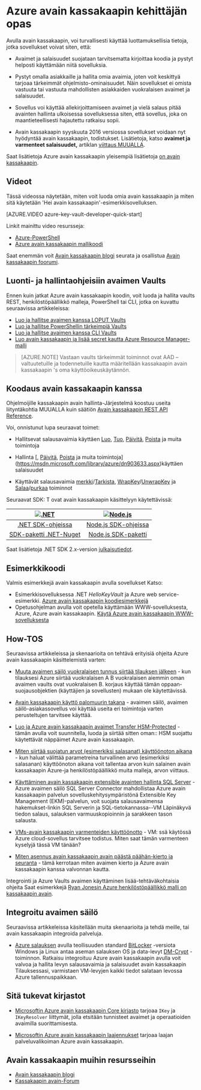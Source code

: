 <properties
   pageTitle="Avain kassakaapin Developer's Guide | Microsoftin Azure"
   description="Kehittäjät voivat käyttää Azure avain kassakaapin ja hallitsevat salausavaimia Microsoftin Azure-ympäristöön. "
   services="key-vault"
   documentationCenter=""
   authors="BrucePerlerMS"
   manager="mbaldwin"
   editor="bruceper" />
<tags
   ms.service="key-vault"
   ms.devlang="na"
   ms.topic="article"
   ms.tgt_pltfrm="na"
   ms.workload="identity"
   ms.date="10/03/2016"
   ms.author="bruceper" />

# <a name="azure-key-vault-developers-guide"></a>Azure avain kassakaapin kehittäjän opas
Avulla avain kassakaapin, voi turvallisesti käyttää luottamuksellisia tietoja, jotka sovellukset voivat siten, että:

- Avaimet ja salaisuudet suojataan tarvitsematta kirjoittaa koodia ja pystyt helposti käyttämään niitä sovelluksia.
- Pystyt omalla asiakkaille ja hallita omia avaimia, joten voit keskittyä tarjoaa tärkeimmät ohjelmisto-ominaisuudet. Näin sovellukset ei omista vastuuta tai vastuuta mahdollisten asiakkaiden vuokralaisen avaimet ja salaisuudet.
- Sovellus voi käyttää allekirjoittamiseen avaimet ja vielä salaus pitää avainten hallinta ulkoisessa sovelluksessa siten, että sovellus, joka on maantieteellisesti hajautettu ratkaisu sopii.

- Avain kassakaapin syyskuuta 2016 versiossa sovellukset voidaan nyt hyödyntää avain kassakaapin, todistukset. Lisätietoja, katso **avaimet ja varmenteet salaisuudet,** artiklan [viittaus MUUALLA](https://msdn.microsoft.com/library/azure/dn903623.aspx).

Saat lisätietoja Azure avain kassakaapin yleisempiä lisätietoja [on avain kassakaapin](key-vault-whatis.md).

## <a name="videos"></a>Videot
Tässä videossa näytetään, miten voit luoda omia avain kassakaapin ja miten sitä käytetään 'Hei avain kassakaapin'-esimerkkisovelluksen.

[AZURE.VIDEO azure-key-vault-developer-quick-start]

Linkit mainittu video resursseja:
- [Azure-PowerShell](http://go.microsoft.com/fwlink/p/?linkid=320376&clcid=0x409)
- [Azure avain kassakaapin mallikoodi](http://go.microsoft.com/fwlink/?LinkId=521527&clcid=0x409)

Saat enemmän voit [Avain kassakaapin blogi](http://aka.ms/kvblog) seurata ja osallistua [Avain kassakaapin foorumi](http://aka.ms/kvforum).

## <a name="creating-and-managing-key-vaults"></a>Luonti- ja hallintaohjeisiin avaimen Vaults

Ennen kuin jatkat Azure avain kassakaapin koodin, voit luoda ja hallita vaults REST, henkilöstöpäällikkö malleja, PowerShell tai CLI, jotka on kuvattu seuraavissa artikkeleissa:

- [Luo ja hallitse avaimen kanssa LOPUT Vaults](https://msdn.microsoft.com/library/azure/mt620024.aspx)
- [Luo ja hallitse PowerShellin tärkeimpiä Vaults](key-vault-get-started.md)
- [Luo ja hallitse avaimen kanssa CLI Vaults](key-vault-manage-with-cli.md)
- [Luo avain kassakaapin ja lisää secret kautta Azure Resource Manager-malli](../resource-manager-template-keyvault.md)

>[AZURE.NOTE] Vastaan vaults tärkeimmät toiminnot ovat AAD – valtuutetuille ja todennetuille kautta määritellään kassakaapin avain kassakaapin 's oma käyttöoikeuskäytännön.

## <a name="coding-with-key-vault"></a>Koodaus avain kassakaapin kanssa

Ohjelmoijille kassakaapin avain hallinta-Järjestelmä koostuu useita liityntäkohtia MUUALLA kuin säätiön [Avain kassakaapin REST API Reference](https://msdn.microsoft.com/library/azure/dn903609.aspx).

Voi, onnistunut lupa seuraavat toimet:

- Hallitsevat salausavaimia käyttäen [Luo](https://msdn.microsoft.com/library/azure/dn903634.aspx), [Tuo](https://msdn.microsoft.com/library/azure/dn903626.aspx), [Päivitä](https://msdn.microsoft.com/library/azure/dn903616.aspx), [Poista](https://msdn.microsoft.com/library/azure/dn903611.aspx) ja muita toimintoja

- Hallinta [, [Päivitä](https://msdn.microsoft.com/library/azure/dn986818.aspx), [Poista](https://msdn.microsoft.com/library/azure/dn903613.aspx) ja muita toimintoja](https://msdn.microsoft.com/library/azure/dn903633.aspx)käyttäen salaisuudet

- Käyttävät salausavaimia [merkki](https://msdn.microsoft.com/library/azure/dn878096.aspx)/[Tarkista](https://msdn.microsoft.com/library/azure/dn878082.aspx), [WrapKey](https://msdn.microsoft.com/library/azure/dn878066.aspx)/[UnwrapKey](https://msdn.microsoft.com/library/azure/dn878079.aspx) ja [Salaa](https://msdn.microsoft.com/library/azure/dn878060.aspx)/[purkaa](https://msdn.microsoft.com/library/azure/dn878097.aspx) toiminnot

Seuraavat SDK: T ovat avain kassakaapin käsittelyyn käytettävissä:

|[![.NET](./media/key-vault-developers-guide/msft.netlogo_purple.png)](https://msdn.microsoft.com/library/mt765854.aspx)|[![Node.js](./media/key-vault-developers-guide/nodejs.png)](http://azure.github.io/azure-sdk-for-node/azure-arm-keyvault/latest)
|:--:|:--:|
|[.NET SDK-ohjeissa](https://msdn.microsoft.com/library/mt765854.aspx)|[Node.js SDK-ohjeissa](http://azure.github.io/azure-sdk-for-node/azure-arm-keyvault/latest)|
|[SDK-paketti .NET-Nuget](http://www.nuget.org/packages/Microsoft.Azure.KeyVault)|[Node.js SDK-paketti](https://www.npmjs.com/package/azure-keyvault)|

Saat lisätietoja .NET SDK 2.x-version [julkaisutiedot](key-vault-dotnet2api-release-notes.md).

## <a name="example-code"></a>Esimerkkikoodi
Valmis esimerkkejä avain kassakaapin avulla sovellukset Katso:

- Esimerkkisovelluksessa .NET *HelloKeyVault* ja Azure web service-esimerkki. [Azure avain kassakaapin koodiesimerkkejä](http://www.microsoft.com/download/details.aspx?id=45343)
- Opetusohjelman avulla voit opetella käyttämään WWW-sovelluksesta, Azure, Azure avain kassakaapin. [Käytä Azure avain kassakaapin WWW-sovelluksesta](key-vault-use-from-web-application.md)

## <a name="how-tos"></a>How-TOS

Seuraavissa artikkeleissa ja skenaarioita on tehtävä erityisiä ohjeita Azure avain kassakaapin käsittelemistä varten:

- [Muuta avaimen säilö vuokralaisen tunnus siirtää tilauksen jälkeen](key-vault-subscription-move-fix.md) - kun tilauksesi Azure siirtää vuokralaisen A B vuokralaisen aiemmin oman avaimen vaults ovat vuokralaisen B. korjaus käyttää tämän oppaan-suojausobjektien (käyttäjien ja sovellusten) mukaan ole käytettävissä.
- [Avain kassakaapin käyttö palomuurin takana](key-vault-access-behind-firewall.md) - avaimen säilö, avaimen säilö-asiakassovellus voi käyttää useita eri toimintoja varten perusteltujen tarvitsee käyttää.

- [Luo ja Azure avain kassakaapin avaimet Transfer HSM-Protected](key-vault-hsm-protected-keys.md) - tämän avulla voit suunnitella, luoda ja siirtää sitten oman:: HSM suojattu käytettävät näppäimet Azure avain kassakaapin.
- [Miten siirtää suojatun arvot (esimerkiksi salasanat) käyttöönoton aikana](../resource-manager-keyvault-parameter.md) - kun haluat välittää parametreina turvallinen arvo (esimerkiksi salasanan) käyttöönoton aikana voit tallentaa arvon kuin salainen avain kassakaapin Azure-ja henkilöstöpäällikkö muita malleja, arvon viittaus.
- [Käyttäminen avain kassakaapin extensible avainten hallinta SQL Server](https://msdn.microsoft.com/library/dn198405.aspx) - Azure avaimen säilö SQL Server Connector mahdollistaa Azure avain kassakaapin palvelun sovelluskehitysympäristönä Extensible Key Management (EKM)-palvelun, voit suojata salausavaimensa hakemukset-linkin SQL Serverin ja SQL-tietokannassa--VM Läpinäkyvä tiedon salaus, salauksen varmuuskopioinnin ja sarakkeen tason salausta.
- [VMs-avain kassakaapin varmenteiden käyttöönotto](https://blogs.technet.microsoft.com/kv/2015/07/14/deploy-certificates-to-vms-from-customer-managed-key-vault/) - VM: ssä käytössä Azure cloud-sovellus tarvitsee todistus. Miten saat tämän varmenteen kyselyjä tässä VM tänään?
- [Miten asennus avain kassakaapin avain päästä päähän-kierto ja seuranta](key-vault-key-rotation-log-monitoring.md) - tämä kerrotaan miten avaimen kierto ja Azure avain kassakaapin kanssa valvonnan kautta.

Integrointi ja Azure Vaults avaimen käyttäminen lisää-tehtäväkohtaisia ohjeita Saat esimerkkejä [Ryan Jonesin Azure henkilöstöpäällikkö malli on kassakaapin avain](https://github.com/rjmax/ArmExamples/tree/master/keyvaultexamples).

## <a name="integrated-with-key-vault"></a>Integroitu avaimen säilö

Seuraavissa artikkeleissa käsitellään muita skenaarioita ja tehdä meille, tai avain kassakaapin integroida palveluja.

- [Azure salauksen](../security/azure-security-disk-encryption.md) avulla teollisuuden standard [BitLocker](https://technet.microsoft.com/library/cc732774.aspx) -versiota Windows ja Linux antaa aseman salauksen OS ja data-levyt [DM-Crypt](https://en.wikipedia.org/wiki/Dm-crypt) -toiminnon. Ratkaisu integroituu Azure avain kassakaapin avulla voit valvoa ja hallita levyn salausavaimia ja salaisuudet avain kassakaapin Tilauksessasi, varmistaen VM-levyjen kaikki tiedot salataan levossa Azure tallennuspaikkaan.


## <a name="supporting-libraries"></a>Sitä tukevat kirjastot

- [Microsoftin Azure avain kassakaapin Core kirjasto](http://www.nuget.org/packages/Microsoft.Azure.KeyVault.Core) tarjoaa `IKey` ja `IKeyResolver` liittymät, jolla etsitään tunnisteet avaimet ja operaatioiden avaimilla suorittamisesta.

- [Microsoftin Azure avain kassakaapin laajennukset](http://www.nuget.org/packages/Microsoft.Azure.KeyVault.Extensions) tarjoaa laajan palveluvalikoiman Azure avain kassakaapin.

## <a name="other-key-vault-resources"></a>Avain kassakaapin muihin resursseihin
- [Avain kassakaapin blogi](http://aka.ms/kvblog)
- [Kassakaapin avain-Forum](http://aka.ms/kvforum)
